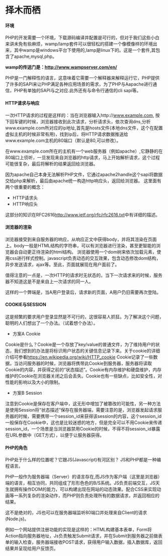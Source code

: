 
# 择木而栖

#### 环境
PHP的开发需要一个环境，下载源码编译并配置是可行的，但对于我们这些小白来讲未免有些麻烦，wamp/lamp套件可以很轻松的搭建一个像模像样的环境出来，其中wamp是windows平台下使用的,lamp是linux下的。这是一个套件,其包含了apache,mysql,php。


**wamp的传送门是：http://www.wampserver.com/en/**

PHP是一门解释性的语言，这意味着它需要一个解释器来解释运行它，PHP提供了许多的SAPI来让PHP满足各种应用场景的需求，为了PHP与Aapache进行通信，PHP有单独的SAPI与之对应.此外还有与命令行通信的cli sapi等。


#### HTTP请求与响应
一次HTTP请求的过程是这样的：当在浏览器输入http://www.example.com,
按下回车键的时候，浏览器接收到此次请求，分析请求头，依次查询dns,分析www.example.com所对应的ip地址,首先是hosts文件(本地dns文件，这个在配置虚拟主机的时候非常有用)，找到ip后，将HTTP请求数据推送给www.example.com主机的80端口（默认是80,可以修改）。

在www.example.com所在的主机有一个web服务器（例如apache）,它静静的在80端口上侦听，一旦发现来自浏览器的http请求，马上开始解析请求，这个过程可能很复杂，最后将解析的结果返回给浏览器。

因为apache自己本身无法解析PHP文件，它通过apache2handle这个sapi将数据交给php来解析，最后由apache统一构造http响应头，返回给浏览器。
这里面有两个很重要的概念：
- HTTP请求头
- HTTP响应头

这部分的知识在RFC2616<http://www.ietf.org/rfc/rfc2616.txt>中有详细的描述。

#### 浏览器的渲染

浏览器接受到来自服务器的响应，从响应正文中获得body，并将其渲染在页面上。body一般是HTML结构的字符串，可以有浏览器进行渲染，甚至更智能的浏览器会自动更正待渲染的html结构。
浏览器使用一个dom树来依次加载元素，使用css进行样式控制。javascript负责动态的交互效果，包含动态修改dom结构，异步发送请求，ajax等。至此，页面就展现在用户面前了。 

值得注意的一点是，一次HTTP的请求时无状态的，当下一次请求来的时候，服务器不知道这是不是来自上一次请求的同一人。

这样的一个弊端是，当A用户登录后，请求新的页面，A用户仍旧需要再次登陆。

#### COOKIE与SESSION

这是频繁的要求用户登录显然是不可行的，这很容易人抓狂。为了解决这个问题，聪明的人们想出了一个办法。（试着想个办法）。

- 方案A Cookie

Cookie是什么？Cookie是一个存放了key/value的普通文件，为了维持用户的状态，我们想到的办法是将标识用户状态的关键信息记录下来。关于cookie的详细介绍可参看<https://en.wikipedia.org/wiki/HTTP_cookie>
Cookie记录了一些数据，当访问服务器的时候，浏览器将携带此Cookie到服务器，服务器将读取Cookie的内容，并获得之前的“状态描述”。Cookie有内存维护和硬盘维护，内存维护的Cookie在浏览器关闭之后会丢失。Cookie也有一些缺点，比如安全性，对性能的影响以及大小的限制。

- 方案B Session

注意到Cookie是保存在客户端中，这无形中增加了被篡改的可能性，另一种方法是使用Session将“状态描述”保存在服务器端，需要注意的是，浏览器发起请求服务器的时候，需要携带一个session_id来获得该session的内容，这个session_id一般保存在Cookie中，这也是比较迷惑的地方，但是完全可以不用Cookie来传递session_id，一个场景是当浏览器禁用Cookie的时候，不得不将session_id暴露在URL参数中（GET方式），以便于让服务器获得。


#### PHP的角色

PHP处于什么样的位置呢？它跟JS(Javascript)有河区别？
JS和PHP都是一种编程语言。

PHP一般作为服务器端（Server）的语言存在,而JS作为客户端（这里是浏览器）端的语言，相互协同，共同组成了形形色色的B/S系统。JS负责前端交互，JS天生就拥有操作DOM的能力，可以构建出现在网站的动态效果。配合CSS来实现动画等一系列复杂的渲染动作，而PHP则负责处理所有的数据请求，并返回相应的结果。

这不是绝对的，JS也可以在服务器端监听80端口并处理来自Client的请求(Node.js)。

例如一个网站提供注册功能的实现是这样的：HTML构建基本表单，Form将Action指向服务器地址，Js负责触发Submit请求，并在Submit到服务器之前做表单的输入检查，服务器端接收POST请求，获得用户输入数据，插入数据库，返回结果并呈现给用户反馈页。





